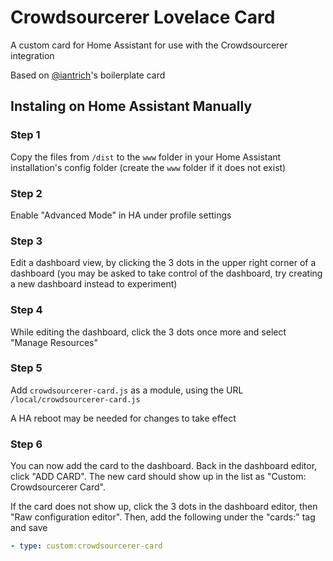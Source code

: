 # Crowdsourcerer Lovelace Card

A custom card for Home Assistant for use with the Crowdsourcerer integration

Based on [@iantrich](https://www.github.com/iantrich)'s boilerplate card

## Instaling on Home Assistant Manually 

### Step 1

Copy the files from `/dist` to the `www` folder in your Home Assistant installation's config folder
(create the `www` folder if it does not exist)

### Step 2

Enable "Advanced Mode" in HA under profile settings

### Step 3

Edit a dashboard view, by clicking the 3 dots in the upper right corner of a dashboard
(you may be asked to take control of the dashboard, try creating a new dashboard instead to experiment)

### Step 4

While editing the dashboard, click the 3 dots once more and select "Manage Resources"

### Step 5

Add `crowdsourcerer-card.js` as a module, using the URL `/local/crowdsourcerer-card.js`

A HA reboot may be needed for changes to take effect

### Step 6

You can now add the card to the dashboard. Back in the dashboard editor, click "ADD CARD".
The new card should show up in the list as "Custom: Crowdsourcerer Card".

If the card does not show up, click the 3 dots in the dashboard editor, then "Raw configuration editor".
Then, add the following under the "cards:" tag and save
```yaml
- type: custom:crowdsourcerer-card
```